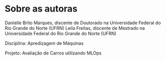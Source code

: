 # Sobre as autoras
Danielle Brito Marques, discente de Doutorado na Universidade Federal do Rio Grande do Norte (UFRN)
Leila Freitas, discente de Mestrado na Universidade Federal do Rio Grande do Norte (UFRN)

Disciplina: Apredizagem de Máquinas

Projeto: Avaliação de Carros utilizando MLOps


